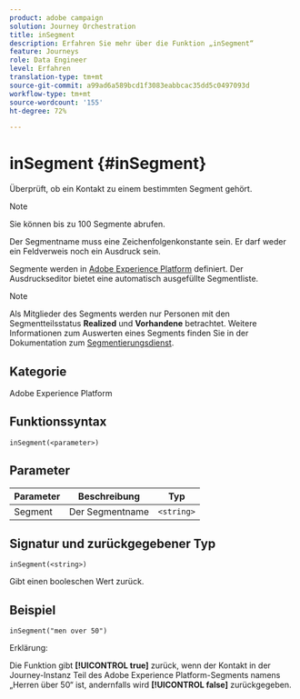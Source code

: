 ```yaml
---
product: adobe campaign
solution: Journey Orchestration
title: inSegment
description: Erfahren Sie mehr über die Funktion „inSegment“
feature: Journeys
role: Data Engineer
level: Erfahren
translation-type: tm+mt
source-git-commit: a99ad6a589bcd1f3083eabbcac35dd5c0497093d
workflow-type: tm+mt
source-wordcount: '155'
ht-degree: 72%

---
```



# inSegment {#inSegment}

Überprüft, ob ein Kontakt zu einem bestimmten Segment gehört.

>[!NOTE]
>
>Sie können bis zu 100 Segmente abrufen.

Der Segmentname muss eine Zeichenfolgenkonstante sein. Er darf weder ein Feldverweis noch ein Ausdruck sein.

Segmente werden in [Adobe Experience Platform](https://platform.adobe.com/segment/overview) definiert. Der Ausdruckseditor bietet eine automatisch ausgefüllte Segmentliste.

>[!NOTE]
>
>Als Mitglieder des Segments werden nur Personen mit den Segmentteilsstatus **Realized** und **Vorhandene** betrachtet. Weitere Informationen zum Auswerten eines Segments finden Sie in der Dokumentation zum [Segmentierungsdienst](https://experienceleague.adobe.com/docs/experience-platform/segmentation/tutorials/evaluate-a-segment.html?lang=en#interpret-segment-results).

## Kategorie

Adobe Experience Platform

## Funktionssyntax

`inSegment(<parameter>)`

## Parameter

| Parameter | Beschreibung | Typ |
|--- |--- |--- |
| Segment | Der Segmentname | `<string>` |

## Signatur und zurückgegebener Typ

`inSegment(<string>)`

Gibt einen booleschen Wert zurück.

## Beispiel

`inSegment("men over 50")`

Erklärung:

Die Funktion gibt **[!UICONTROL true]** zurück, wenn der Kontakt in der Journey-Instanz Teil des Adobe Experience Platform-Segments namens „Herren über 50“ ist, andernfalls wird **[!UICONTROL false]** zurückgegeben.
